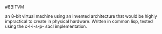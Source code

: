 #8BITVM

an 8-bit virtual machine using an invented architecture that would be highly impractical to create in physical hardware. Written in common lisp, tested using 
the c-l-i-s-p- sbcl implementation.
